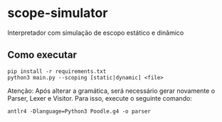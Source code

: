 # scope-simulator

Interpretador com simulação de escopo estático e dinâmico

## Como executar
```
pip install -r requirements.txt
python3 main.py --scoping [static|dynamic] <file>
```

Atenção: Após alterar a gramática, será necessário gerar novamente o Parser, Lexer e Visitor. Para isso, execute o seguinte comando:

```
antlr4 -Dlanguage=Python3 Poodle.g4 -o parser
```

